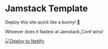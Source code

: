 # Jamstack Template

Deploy this site quick like a bunny! 🐰

Whoever does it fastest at Jamstack_Conf wins!

<a href="https://app.netlify.com/start/deploy?repository=https://github.com/netlify-labs/jamstack-template">
  <img src="https://www.netlify.com/img/deploy/button.svg" title="Deploy to Netlify">
</a>
